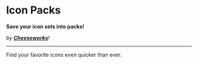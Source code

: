 # Icon Packs
**Save your icon sets into packs!**

*by* ***[Cheeseworks](user:6408873)****!*

---

Find your favorite icons even quicker than ever.